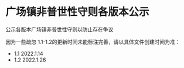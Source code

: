 # 广场镇非普世性守则各版本公示

公示各版本广场镇非普世性守则以防止存在争议

因为一些疏忽 1.1-1.2的更新时间未能标注完善，请以具体文件创建时间为准：
- 1.1 2022.1.14
- 1.2 2022.1.26
